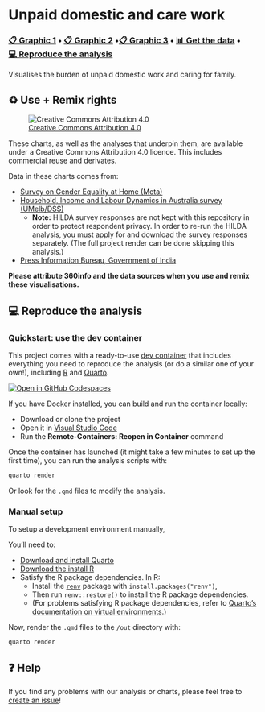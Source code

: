 
# Unpaid domestic and care work

### [📋 Graphic 1](https://unpaidwork.360visuals.org/timeuse-meta/?edshare) • [📋 Graphic 2](https://unpaidwork.360visuals.org/timeuse-hilda/?edshare) •[📋 Graphic 3](https://unpaidwork.360visuals.org/assets/gender-ratios.png) • [📊 Get the data](data) • [💻 Reproduce the analysis](#-reproduce-the-analysis)

Visualises the burden of unpaid domestic work and caring for family.

## ♻️ Use + Remix rights

<figure>
<img
src="https://mirrors.creativecommons.org/presskit/buttons/80x15/png/by.png"
alt="Creative Commons Attribution 4.0" />
<figcaption aria-hidden="true"><a
href="https://creativecommons.org/licenses/by/4.0">Creative Commons
Attribution 4.0</a></figcaption>
</figure>

These charts, as well as the analyses that underpin them, are available
under a Creative Commons Attribution 4.0 licence. This includes
commercial reuse and derivates.

<!-- Do any of the data sources fall under a different licence? If so, describe the licence and which parts of the data fall under it here! if most of it does, change the above and replace LICENCE.md too -->

Data in these charts comes from:

<ul>  
<li>  
<a href="https://dataforgood.facebook.com/dfg/tools/survey-on-gender-equality-at-home">Survey
on Gender Equality at Home (Meta)</a>  
</li>  
<li>  
<a href="https://melbourneinstitute.unimelb.edu.au/hilda">Household,
Income and Labour Dynamics in Australia survey (UMelb/DSS)</a>
  <ul>
    <li><strong>Note:</strong> HILDA survey responses are not kept with this repository in order to protect respondent privacy. In order to re-run the HILDA analysis, you must apply for and download the survey responses separately. (The full project render can be done skipping this analysis.)</li>
  </ul>
</li>  
<li>  
<a href="https://www.pib.gov.in/PressReleasePage.aspx?PRID=1660028">Press
Information Bureau, Government of India</a>  
</li>  
</ul>

**Please attribute 360info and the data sources when you use and remix
these visualisations.**

## 💻 Reproduce the analysis

### Quickstart: use the dev container

This project comes with a ready-to-use [dev
container](https://code.visualstudio.com/docs/remote/containers) that
includes everything you need to reproduce the analysis (or do a similar
one of your own!), including [R](https://r-project.org) and
[Quarto](https://quarto.org).

[![Open in GitHub
Codespaces](https://github.com/codespaces/badge.svg)](https://codespaces.new/360-info/report-women-unpaid-work?quickstart=1)

If you have Docker installed, you can build and run the container
locally:

- Download or clone the project
- Open it in [Visual Studio Code](https://code.visualstudio.com)
- Run the **Remote-Containers: Reopen in Container** command

Once the container has launched (it might take a few minutes to set up
the first time), you can run the analysis scripts with:

``` sh
quarto render
```

Or look for the `.qmd` files to modify the analysis.

### Manual setup

To setup a development environment manually,

You’ll need to:

- [Download and install Quarto](https://quarto.org/docs/get-started)
- [Download the install R](https://www.r-project.org)
- Satisfy the R package dependencies. In R:
  - Install the [`renv`](https://rstudio.github.io/renv) package with
    `install.packages("renv")`,
  - Then run `renv::restore()` to install the R package dependencies.
  - (For problems satisfying R package dependencies, refer to [Quarto’s
    documentation on virtual
    environments](https://quarto.org/docs/projects/virtual-environments.html).)

Now, render the `.qmd` files to the `/out` directory with:

``` sh
quarto render
```

## ❓ Help

If you find any problems with our analysis or charts, please feel free
to [create an
issue](https://github.com/360-info/report-women-unpaid-work/issues/new)!
